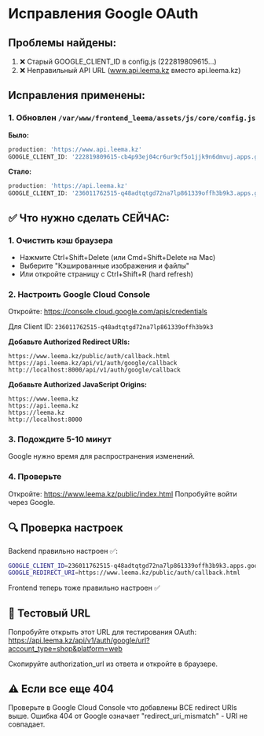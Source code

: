# Исправления Google OAuth

## Проблемы найдены:

1. ❌ Старый GOOGLE_CLIENT_ID в config.js (222819809615...)
2. ❌ Неправильный API URL (www.api.leema.kz вместо api.leema.kz)

## Исправления применены:

### 1. Обновлен `/var/www/frontend_leema/assets/js/core/config.js`

**Было:**
```javascript
production: 'https://www.api.leema.kz'
GOOGLE_CLIENT_ID: '222819809615-cb4p93ej04cr6ur9cf5o1jjk9n6dmvuj.apps.googleusercontent.com'
```

**Стало:**
```javascript
production: 'https://api.leema.kz'
GOOGLE_CLIENT_ID: '236011762515-q48adtqtgd72na7lp861339offh3b9k3.apps.googleusercontent.com'
```

## ✅ Что нужно сделать СЕЙЧАС:

### 1. Очистить кэш браузера
- Нажмите Ctrl+Shift+Delete (или Cmd+Shift+Delete на Mac)
- Выберите "Кэшированные изображения и файлы"
- Или откройте страницу с Ctrl+Shift+R (hard refresh)

### 2. Настроить Google Cloud Console

Откройте: https://console.cloud.google.com/apis/credentials

Для Client ID: `236011762515-q48adtqtgd72na7lp861339offh3b9k3`

**Добавьте Authorized Redirect URIs:**
```
https://www.leema.kz/public/auth/callback.html
https://api.leema.kz/api/v1/auth/google/callback
http://localhost:8000/api/v1/auth/google/callback
```

**Добавьте Authorized JavaScript Origins:**
```
https://www.leema.kz
https://api.leema.kz
https://leema.kz
http://localhost:8000
```

### 3. Подождите 5-10 минут
Google нужно время для распространения изменений.

### 4. Проверьте
Откройте: https://www.leema.kz/public/index.html
Попробуйте войти через Google.

## 🔍 Проверка настроек

Backend правильно настроен ✅:
```bash
GOOGLE_CLIENT_ID=236011762515-q48adtqtgd72na7lp861339offh3b9k3.apps.googleusercontent.com
GOOGLE_REDIRECT_URI=https://www.leema.kz/public/auth/callback.html
```

Frontend теперь тоже правильно настроен ✅

## 📝 Тестовый URL

Попробуйте открыть этот URL для тестирования OAuth:
https://api.leema.kz/api/v1/auth/google/url?account_type=shop&platform=web

Скопируйте authorization_url из ответа и откройте в браузере.

## ⚠️ Если все еще 404

Проверьте в Google Cloud Console что добавлены ВСЕ redirect URIs выше.
Ошибка 404 от Google означает "redirect_uri_mismatch" - URI не совпадает.
